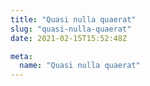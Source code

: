 ```yaml
---
title: "Quasi nulla quaerat"
slug: "quasi-nulla-quaerat"
date: 2021-02-15T15:52:48Z

meta:
  name: "Quasi nulla quaerat"
---
```



